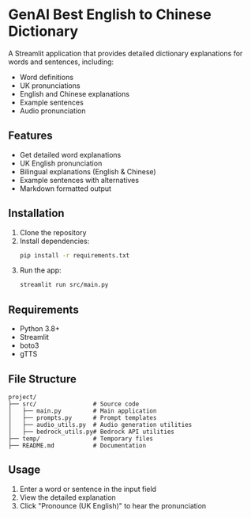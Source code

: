 # GenAI Best English to Chinese Dictionary

A Streamlit application that provides detailed dictionary explanations for words and sentences, including:
- Word definitions
- UK pronunciations
- English and Chinese explanations
- Example sentences
- Audio pronunciation

## Features
- Get detailed word explanations
- UK English pronunciation
- Bilingual explanations (English & Chinese)
- Example sentences with alternatives
- Markdown formatted output

## Installation
1. Clone the repository
2. Install dependencies:
   ```bash
   pip install -r requirements.txt
   ```
3. Run the app:
   ```bash
   streamlit run src/main.py
   ```

## Requirements
- Python 3.8+
- Streamlit
- boto3
- gTTS

## File Structure
```
project/
├── src/                # Source code
│   ├── main.py         # Main application
│   ├── prompts.py      # Prompt templates
│   ├── audio_utils.py  # Audio generation utilities
│   ├── bedrock_utils.py# Bedrock API utilities
├── temp/               # Temporary files
├── README.md           # Documentation
```

## Usage
1. Enter a word or sentence in the input field
2. View the detailed explanation
3. Click "Pronounce (UK English)" to hear the pronunciation 